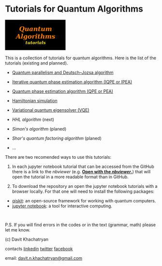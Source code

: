 <h1 align="left">
	Tutorials for Quantum Algorithms
</h1>

<p align="left">
<img src="images/quantum_algorithms_tutorials.png" alt="drawing" width="200">
</p>

This is a collection of tutorials for quantum algorithms. 
Here is the list of the tutorials (existing and planned).

* [Quantum parallelism and Deutsch–Jozsa algorithm](https://github.com/DavitKhach/quantum-algorithms-tutorials/blob/master/quantum_parallelism_Deutsch_Jozsa.ipynb)

* [Iterative quantum phase estimation algorithm (IQPE or IPEA)](https://github.com/DavitKhach/quantum-algorithms-tutorials/blob/master/iterative_quantum_phase_estimation.ipynb)

* [Quantum phase estimation algorithm (QPE or PEA)](https://github.com/DavitKhach/quantum-algorithms-tutorials/blob/master/quantum_phase_estimation.ipynb)

* [Hamiltonian simulation](https://github.com/DavitKhach/quantum-algorithms-tutorials/blob/master/Hamiltonian_simulation.ipynb)

* [Variational quantum eigensolver (VQE)](https://github.com/DavitKhach/quantum-algorithms-tutorials/blob/master/variational_quantum_eigensolver.ipynb)

* *HHL algorithm* (next)
* *Simon's algorithm* (planed)
* *Shor's quantum factoring algorithm* (planed)
* ...

There are two recomended ways to use this tutorials:

1) In each jupyter notebook tutorial that can be accessed
from the GitHub there is a link to the *nbviewer* 
(e.g. [**Open with the *nbviewer*.**](https://nbviewer.jupyter.org/github/DavitKhach/quantum-algorithms-tutorials/blob/master/variational_quantum_eigensolver.ipynb)) 
that will open the tutorial in a more readable format than in GitHub.
 
2) To download the repository an open the jupyter notebook 
tutorials with a browser locally. For that one will need to
install the following packages:

* [qiskit](https://qiskit.org/documentation/):  an open-source framework for working with quantum computers.
* [jupyter notebook](https://jupyter.org/install): a tool for interactive computing.

&nbsp;

P.S. If you will find errors in the codes or in the text (grammar, math) please let me know.

(c) Davit Khachatryan

contacts [linkedin](https://www.linkedin.com/in/davit-khachatryan-b07383174/) [twitter](https://twitter.com/davit_khach)  [facebook](https://www.facebook.com/davit.khachatryan.773)

email: davit.n.khachatryan@gmail.com



